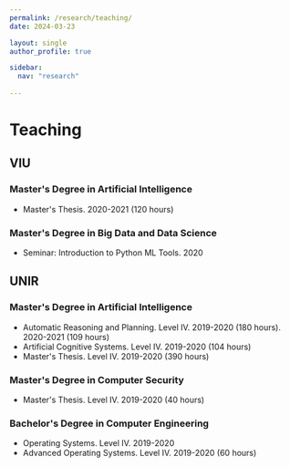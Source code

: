 ```yaml
---
permalink: /research/teaching/
date: 2024-03-23

layout: single
author_profile: true

sidebar:
  nav: "research"
  
---
```


# Teaching

## VIU 

### Master's Degree in Artificial Intelligence

- Master's Thesis. 2020-2021 (120 hours)

### Master's Degree in Big Data and Data Science

- Seminar: Introduction to Python ML Tools. 2020

## UNIR 

### Master's Degree in Artificial Intelligence

- Automatic Reasoning and Planning. Level IV. 2019-2020 (180 hours). 2020-2021 (109 hours)
- Artificial Cognitive Systems. Level IV. 2019-2020 (104 hours)
- Master's Thesis. Level IV. 2019-2020 (390 hours)

### Master's Degree in Computer Security

- Master's Thesis. Level IV. 2019-2020 (40 hours)

### Bachelor's Degree in Computer Engineering

- Operating Systems. Level IV. 2019-2020
- Advanced Operating Systems. Level IV. 2019-2020 (60 hours)
